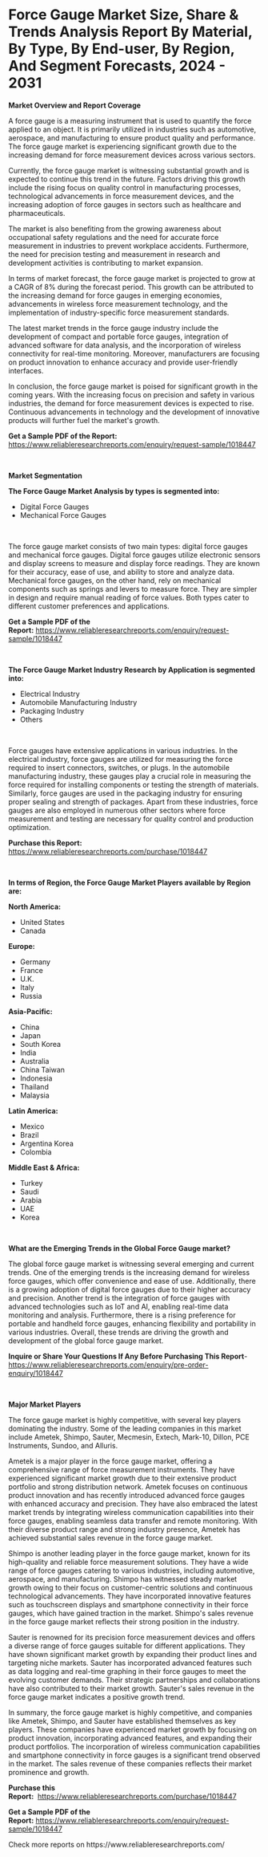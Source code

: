 <p><h1>Force Gauge Market Size, Share & Trends Analysis Report By Material, By Type, By End-user, By Region, And Segment Forecasts, 2024 - 2031</h1></p><p><strong>Market Overview and Report Coverage</strong></p>
<p><p>A force gauge is a measuring instrument that is used to quantify the force applied to an object. It is primarily utilized in industries such as automotive, aerospace, and manufacturing to ensure product quality and performance. The force gauge market is experiencing significant growth due to the increasing demand for force measurement devices across various sectors.</p><p>Currently, the force gauge market is witnessing substantial growth and is expected to continue this trend in the future. Factors driving this growth include the rising focus on quality control in manufacturing processes, technological advancements in force measurement devices, and the increasing adoption of force gauges in sectors such as healthcare and pharmaceuticals.</p><p>The market is also benefiting from the growing awareness about occupational safety regulations and the need for accurate force measurement in industries to prevent workplace accidents. Furthermore, the need for precision testing and measurement in research and development activities is contributing to market expansion.</p><p>In terms of market forecast, the force gauge market is projected to grow at a CAGR of 8% during the forecast period. This growth can be attributed to the increasing demand for force gauges in emerging economies, advancements in wireless force measurement technology, and the implementation of industry-specific force measurement standards.</p><p>The latest market trends in the force gauge industry include the development of compact and portable force gauges, integration of advanced software for data analysis, and the incorporation of wireless connectivity for real-time monitoring. Moreover, manufacturers are focusing on product innovation to enhance accuracy and provide user-friendly interfaces.</p><p>In conclusion, the force gauge market is poised for significant growth in the coming years. With the increasing focus on precision and safety in various industries, the demand for force measurement devices is expected to rise. Continuous advancements in technology and the development of innovative products will further fuel the market's growth.</p></p>
<p><strong>Get a Sample PDF of the Report:</strong> <a href="https://www.reliableresearchreports.com/enquiry/request-sample/1018447">https://www.reliableresearchreports.com/enquiry/request-sample/1018447</a></p>
<p>&nbsp;</p>
<p><strong>Market Segmentation</strong></p>
<p><strong>The Force Gauge Market Analysis by types is segmented into:</strong></p>
<p><ul><li>Digital Force Gauges</li><li>Mechanical Force Gauges</li></ul></p>
<p>&nbsp;</p>
<p><p>The force gauge market consists of two main types: digital force gauges and mechanical force gauges. Digital force gauges utilize electronic sensors and display screens to measure and display force readings. They are known for their accuracy, ease of use, and ability to store and analyze data. Mechanical force gauges, on the other hand, rely on mechanical components such as springs and levers to measure force. They are simpler in design and require manual reading of force values. Both types cater to different customer preferences and applications.</p></p>
<p><strong>Get a Sample PDF of the Report:</strong>&nbsp;<a href="https://www.reliableresearchreports.com/enquiry/request-sample/1018447">https://www.reliableresearchreports.com/enquiry/request-sample/1018447</a></p>
<p>&nbsp;</p>
<p><strong>The Force Gauge Market Industry Research by Application is segmented into:</strong></p>
<p><ul><li>Electrical Industry</li><li>Automobile Manufacturing Industry</li><li>Packaging Industry</li><li>Others</li></ul></p>
<p>&nbsp;</p>
<p><p>Force gauges have extensive applications in various industries. In the electrical industry, force gauges are utilized for measuring the force required to insert connectors, switches, or plugs. In the automobile manufacturing industry, these gauges play a crucial role in measuring the force required for installing components or testing the strength of materials. Similarly, force gauges are used in the packaging industry for ensuring proper sealing and strength of packages. Apart from these industries, force gauges are also employed in numerous other sectors where force measurement and testing are necessary for quality control and production optimization.</p></p>
<p><strong>Purchase this Report:</strong>&nbsp; <a href="https://www.reliableresearchreports.com/purchase/1018447">https://www.reliableresearchreports.com/purchase/1018447</a></p>
<p>&nbsp;</p>
<p><strong>In terms of Region, the Force Gauge Market Players available by Region are:</strong></p>
<p>
    <p> <strong> North America: </strong>
        <ul>
            <li>United States</li>
            <li>Canada</li>
        </ul>
        </p> 
    <p> <strong> Europe: </strong>
        <ul>
            <li>Germany</li>
            <li>France</li>
            <li>U.K.</li>
            <li>Italy</li>
            <li>Russia</li>
        </ul>
        </p> 
    <p> <strong> Asia-Pacific: </strong>
        <ul>
            <li>China</li>
            <li>Japan</li>
            <li>South Korea</li>
            <li>India</li>
            <li>Australia</li>
            <li>China Taiwan</li>
            <li>Indonesia</li>
            <li>Thailand</li>
            <li>Malaysia</li>
        </ul>
        </p> 
    <p> <strong> Latin America: </strong>
        <ul>
            <li>Mexico</li>
            <li>Brazil</li>
            <li>Argentina Korea</li>
            <li>Colombia</li>
        </ul>
        </p> 
    <p> <strong> Middle East & Africa: </strong>
        <ul>
            <li>Turkey</li>
            <li>Saudi</li>
            <li>Arabia</li>
            <li>UAE</li>
            <li>Korea</li>
        </ul>
    </p>
    </p>
<p>&nbsp;</p>
<p><strong>What are the Emerging Trends in the Global Force Gauge market?</strong></p>
<p><p>The global force gauge market is witnessing several emerging and current trends. One of the emerging trends is the increasing demand for wireless force gauges, which offer convenience and ease of use. Additionally, there is a growing adoption of digital force gauges due to their higher accuracy and precision. Another trend is the integration of force gauges with advanced technologies such as IoT and AI, enabling real-time data monitoring and analysis. Furthermore, there is a rising preference for portable and handheld force gauges, enhancing flexibility and portability in various industries. Overall, these trends are driving the growth and development of the global force gauge market.</p></p>
<p><strong>Inquire or Share Your Questions If Any Before Purchasing This Report</strong>- <a href="https://www.reliableresearchreports.com/enquiry/pre-order-enquiry/1018447">https://www.reliableresearchreports.com/enquiry/pre-order-enquiry/1018447</a></p>
<p>&nbsp;</p>
<p><strong>Major Market Players</strong></p>
<p><p>The force gauge market is highly competitive, with several key players dominating the industry. Some of the leading companies in this market include Ametek, Shimpo, Sauter, Mecmesin, Extech, Mark-10, Dillon, PCE Instruments, Sundoo, and Alluris. </p><p>Ametek is a major player in the force gauge market, offering a comprehensive range of force measurement instruments. They have experienced significant market growth due to their extensive product portfolio and strong distribution network. Ametek focuses on continuous product innovation and has recently introduced advanced force gauges with enhanced accuracy and precision. They have also embraced the latest market trends by integrating wireless communication capabilities into their force gauges, enabling seamless data transfer and remote monitoring. With their diverse product range and strong industry presence, Ametek has achieved substantial sales revenue in the force gauge market.</p><p>Shimpo is another leading player in the force gauge market, known for its high-quality and reliable force measurement solutions. They have a wide range of force gauges catering to various industries, including automotive, aerospace, and manufacturing. Shimpo has witnessed steady market growth owing to their focus on customer-centric solutions and continuous technological advancements. They have incorporated innovative features such as touchscreen displays and smartphone connectivity in their force gauges, which have gained traction in the market. Shimpo's sales revenue in the force gauge market reflects their strong position in the industry.</p><p>Sauter is renowned for its precision force measurement devices and offers a diverse range of force gauges suitable for different applications. They have shown significant market growth by expanding their product lines and targeting niche markets. Sauter has incorporated advanced features such as data logging and real-time graphing in their force gauges to meet the evolving customer demands. Their strategic partnerships and collaborations have also contributed to their market growth. Sauter's sales revenue in the force gauge market indicates a positive growth trend.</p><p>In summary, the force gauge market is highly competitive, and companies like Ametek, Shimpo, and Sauter have established themselves as key players. These companies have experienced market growth by focusing on product innovation, incorporating advanced features, and expanding their product portfolios. The incorporation of wireless communication capabilities and smartphone connectivity in force gauges is a significant trend observed in the market. The sales revenue of these companies reflects their market prominence and growth.</p></p>
<p><strong>Purchase this Report:</strong>&nbsp;&nbsp;<a href="https://www.reliableresearchreports.com/purchase/1018447">https://www.reliableresearchreports.com/purchase/1018447</a></p>
<p></p>
<p><strong>Get a Sample PDF of the Report:</strong>&nbsp;<a href="https://www.reliableresearchreports.com/enquiry/request-sample/1018447">https://www.reliableresearchreports.com/enquiry/request-sample/1018447</a></p>
<p>Check more reports on https://www.reliableresearchreports.com/</p>
